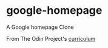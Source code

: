# google-homepage
A Google homepage Clone

From The Odin Project's [curriculum](http://www.theodinproject.com/courses/web-development-101/lessons/html-css)
